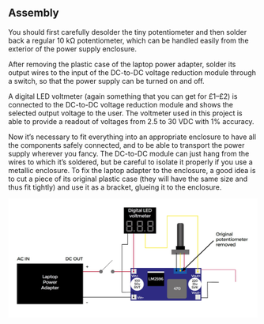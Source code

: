 ## Assembly

You should first carefully desolder the tiny potentiometer and then solder back a regular 10 kΩ potentiometer, which can be handled easily from the exterior of the power supply enclosure.

After removing the plastic case of the laptop power adapter, solder its output wires to the input of the DC-to-DC voltage reduction module through a switch, so that the power supply can be turned on and off.

A digital LED voltmeter (again something that you can get for £1–£2) is connected to the DC-to-DC voltage reduction module and shows the selected output voltage to the user. The voltmeter used in this project is able to provide a readout of voltages from 2.5 to 30 VDC with 1% accuracy.

Now it’s necessary to fit everything into an appropriate enclosure to have all the components safely connected, and to be able to transport the power supply wherever you fancy. The DC-to-DC module can just hang from the wires to which it’s soldered, but be careful to isolate it properly if you use a metallic enclosure. To fix the laptop adapter to the enclosure, a good idea is to cut a piece of its original plastic case (they will have the same size and thus fit tightly) and use it as a bracket, glueing it to the enclosure.

![the circuit diagram](images/step3.jpg)
